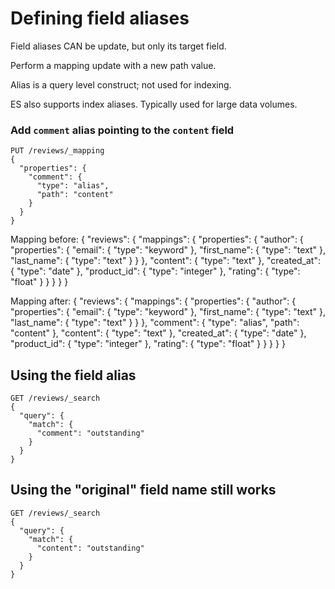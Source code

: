 # Defining field aliases

Field aliases CAN be update, but only its target field.

Perform a mapping update with a new path value.

Alias is a query level construct; not used for indexing.

ES also supports index aliases.  Typically used for large data volumes.


### Add `comment` alias pointing to the `content` field
```
PUT /reviews/_mapping
{
  "properties": {
    "comment": {
      "type": "alias",
      "path": "content"
    }
  }
}
```
Mapping before:
{
  "reviews": {
    "mappings": {
      "properties": {
        "author": {
          "properties": {
            "email": {
              "type": "keyword"
            },
            "first_name": {
              "type": "text"
            },
            "last_name": {
              "type": "text"
            }
          }
        },
        "content": {
          "type": "text"
        },
        "created_at": {
          "type": "date"
        },
        "product_id": {
          "type": "integer"
        },
        "rating": {
          "type": "float"
        }
      }
    }
  }
}

Mapping after:
{
  "reviews": {
    "mappings": {
      "properties": {
        "author": {
          "properties": {
            "email": {
              "type": "keyword"
            },
            "first_name": {
              "type": "text"
            },
            "last_name": {
              "type": "text"
            }
          }
        },
        "comment": {
          "type": "alias",
          "path": "content"
        },
        "content": {
          "type": "text"
        },
        "created_at": {
          "type": "date"
        },
        "product_id": {
          "type": "integer"
        },
        "rating": {
          "type": "float"
        }
      }
    }
  }
}




## Using the field alias
```
GET /reviews/_search
{
  "query": {
    "match": {
      "comment": "outstanding"
    }
  }
}
```

## Using the "original" field name still works
```
GET /reviews/_search
{
  "query": {
    "match": {
      "content": "outstanding"
    }
  }
}
```
